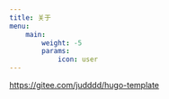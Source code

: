 ```yaml
---
title: 关于
menu:
    main: 
        weight: -5
        params:
            icon: user
---
```


https://gitee.com/judddd/hugo-template
